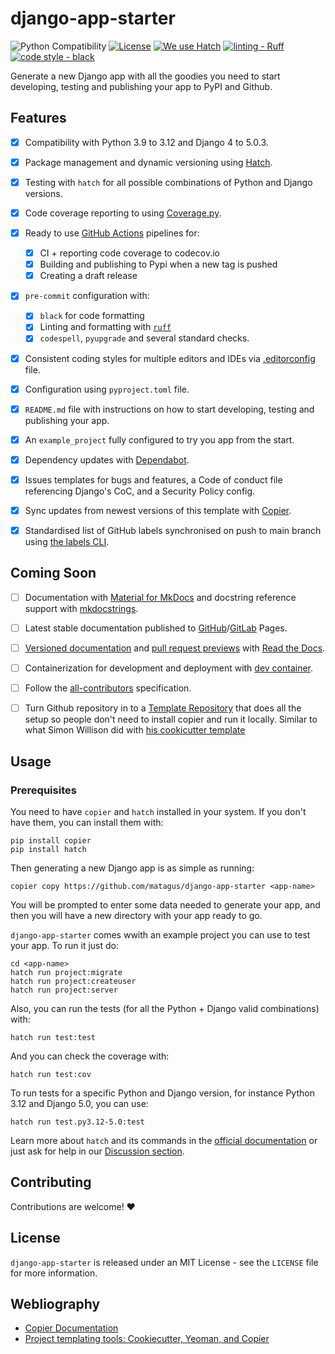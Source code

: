 # django-app-starter

![Python Compatibility](https://img.shields.io/badge/python-3.9%20%7C%203.10%20%7C%203.11%20%7C%203.12-blue.svg) [![License](https://img.shields.io/badge/MIT-blue.svg)](https://opensource.org/licenses/MIT) [![We use Hatch](https://img.shields.io/badge/%F0%9F%A5%9A-Hatch-4051b5.svg)](https://github.com/pypa/hatch) [![linting - Ruff](https://img.shields.io/endpoint?url=https://raw.githubusercontent.com/astral-sh/ruff/main/assets/badge/v2.json)](https://github.com/astral-sh/ruff) [![code style - black](https://img.shields.io/badge/code%20style-black-000000.svg)](https://github.com/psf/black)

Generate a new Django app with all the goodies you need to start developing, testing and publishing your app to PyPI
and Github.


## Features

- [x] Compatibility with Python 3.9 to 3.12 and Django 4 to 5.0.3.
- [x] Package management and dynamic versioning using [Hatch](https://hatch.pypa.io/latest/install/).
- [x] Testing with `hatch` for all possible combinations of Python and Django versions.
- [x] Code coverage reporting to using [Coverage.py](https://coverage.readthedocs.io/en/latest/).
- [x] Ready to use [GitHub Actions](https://help.github.com/en/actions/automating-your-workflow-with-github-actions)
pipelines for:
  * [x] CI + reporting code coverage to codecov.io
  * [x] Building and publishing to Pypi when a new tag is pushed
  * [x] Creating a draft release
- [x] `pre-commit` configuration with:
  - [x] `black` for code formatting
  - [x] Linting and formatting with [`ruff`](https://github.com/charliermarsh/ruff)
  - [x] `codespell`, `pyupgrade` and several standard checks.
- [x] Consistent coding styles for multiple editors and IDEs via [.editorconfig](https://editorconfig.org/) file.
- [x] Configuration using `pyproject.toml` file.
- [x] `README.md` file with instructions on how to start developing, testing and publishing your app.
- [x] An `example_project` fully configured to try you app from the start.
- [x] Dependency updates with [Dependabot](https://github.com/dependabot).
- [x] Issues templates for bugs and features, a Code of conduct file referencing Django's CoC, and a Security Policy
config.
- [x] Sync updates from newest versions of this template with [Copier](https://copier.readthedocs.io/en/stable/updating/).
- [x] Standardised list of GitHub labels synchronised on push to main branch using [the labels CLI](https://github.com/hackebrot/labels).


## Coming Soon

- [ ] Documentation with [Material for MkDocs](https://squidfunk.github.io/mkdocs-material/) and docstring reference
support with [mkdocstrings](https://mkdocstrings.github.io/).
- [ ] Latest stable documentation published to [GitHub](https://docs.github.com/en/pages)/[GitLab](https://docs.gitlab.com/ee/user/project/pages/) Pages.
- [ ] [Versioned documentation](https://docs.readthedocs.io/en/stable/versions.html) and [pull request previews](https://docs.readthedocs.io/en/stable/pull-requests.html) with [Read the Docs](https://readthedocs.org/).
- [ ] Containerization for development and deployment with [dev container](https://containers.dev/).
- [ ] Follow the [all-contributors](https://github.com/all-contributors/all-contributors) specification.
- [  ] Turn Github repository in to a [Template Repository](https://docs.github.com/en/repositories/creating-and-managing-repositories/creating-a-template-repository)
that does all the setup so people don't need to install copier and run it locally. Similar to what Simon Willison did
with [his cookicutter template](https://github.com/simonw/python-lib-template-repository)


## Usage

### Prerequisites

You need to have `copier` and `hatch` installed in your system. If you don't have them, you can install them with:

```
pip install copier
pip install hatch
```

Then generating a new Django app is as simple as running:

```
copier copy https://github.com/matagus/django-app-starter <app-name>
```

You will be prompted to enter some data needed to generate your app, and then you will have a new directory with your
app ready to go.

`django-app-starter` comes wwith an example project you can use to test your app. To run it just do:

```
cd <app-name>
hatch run project:migrate
hatch run project:createuser
hatch run project:server
```

Also, you can run the tests (for all the Python + Django valid combinations) with:

```
hatch run test:test
```

And you can check the coverage with:

```
hatch run test:cov
```

To run tests for a specific Python and Django version, for instance Python 3.12 and Django 5.0, you can use:

```
hatch run test.py3.12-5.0:test
```

Learn more about `hatch` and its commands in the [official documentation](https://hatch.pypa.io/latest/commands/) or
just ask for help in our [Discussion section](https://github.com/matagus/django-app-starter/discussions).

## Contributing

Contributions are welcome! ❤️


## License

`django-app-starter` is released under an MIT License - see the `LICENSE` file for more information.


## Webliography

- [Copier Documentation](https://copier.readthedocs.io/en/stable/)
- [Project templating tools: Cookiecutter, Yeoman, and Copier](https://www.cookiecutter.io/article-post/cookiecutter-alternatives)
